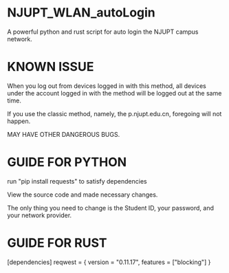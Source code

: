 # NJUPT_WLAN_autoLogin
A powerful python and rust script for auto login the NJUPT campus network.

# KNOWN ISSUE
When you log out from devices logged in with this method, all devices under the account logged in with the method will be logged out at the same time.

If you use the classic method, namely, the p.njupt.edu.cn, foregoing will not happen.

MAY HAVE OTHER DANGEROUS BUGS.

# GUIDE FOR PYTHON
run "pip install requests" to satisfy dependencies

View the source code and made necessary changes.

The only thing you need to change is the Student ID, your password, and your network provider.

# GUIDE FOR RUST
[dependencies]
reqwest = { version = "0.11.17", features = ["blocking"] }
